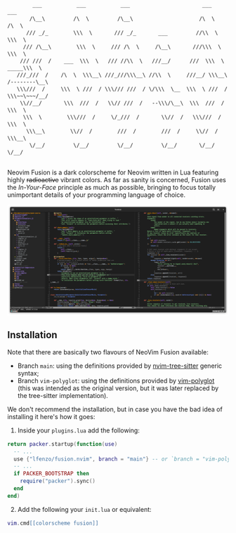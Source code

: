```
        ___           ___           ___                       ___           ___     
       /\__\         /\  \         /\__\                     /\  \         /\  \    
      /// _/_        \\\  \       /// _/_       ___         //\\  \        \\\  \   
     /// /\__\        \\\  \     /// /\  \     /\__\       ///\\\  \        \\\  \  
    /// ///  /    ___  \\\  \   /// //\\  \   ///__/      ///  \\\  \   _____\\\  \ 
   ///_///  /    /\  \  \\\__\ ///_///\\\__\ //\\  \     ///__/ \\\__\ /--------\__\
   \\\///  /     \\\  \ ///  / \\\/// ///  / \/\\\  \__  \\\  \ ///  / \\\~~\~~~/__/
    \\//__/       \\\  ///  /   \\// ///  /   --\\\/\__\  \\\  ///  /   \\\  \      
     \\\  \        \\\///  /     \/_///  /       \\//  /   \\\///  /     \\\  \     
      \\\__\        \\//  /        ///  /        ///  /     \\//  /       \\\__\    
       \/__/         \/__/         \/__/         \/__/       \/__/         \/__/
    
```

Neovim Fusion is a dark colorscheme for Neovim written in Lua featuring highly ~~radioactive~~ vibrant colors. As far as sanity is concerned, Fusion uses the _In-Your-Face_ principle as much as possible, bringing to focus totally unimportant details of your programming language of choice. 

![](./img/cover.png)

## Installation

Note that there are basically two flavours of NeoVim Fusion available:
- Branch `main`: using the definitions provided by [nvim-tree-sitter](https://github.com/nvim-treesitter/nvim-treesitter) generic syntax;
- Branch `vim-polyglot`: using the definitions provided by [vim-polyglot](ihttps://github.com/sheerun/vim-polyglot) (this was intended as the original version, but it was later replaced by the tree-sitter implementation).

We don't recommend the installation, but in case you have the bad idea of installing it here's how it goes:

1. Inside your `plugins.lua` add the following:

```lua
return packer.startup(function(use)
  -- ...
  use {"lfenzo/fusion.nvim", branch = "main"} -- or `branch = "vim-polyglot"` for the vim-polyglot branch
  -- ...
  if PACKER_BOOTSTRAP then
    require("packer").sync()
  end
end)
```

2. Add the following your `init.lua` or equivalent:

```lua
vim.cmd[[colorscheme fusion]]
```
